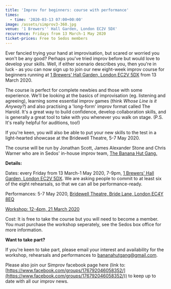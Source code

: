 ```yaml
---
title: 'Improv for beginners: course with performance'
times:
  - time: '2020-03-13 07:00+00:00'
image: /assets/simprov3-360.jpg
venue: '1 Brewers'' Hall Garden, London EC2V 5DX'
recurrence: Fridays from 13 March-1 May 2020
ticket-prices: Free to Sedos members
---
```

Ever fancied trying your hand at improvisation, but scared or worried you won't be any good? Perhaps you've tried improv before but would love to develop your skills. Well, if either scenario describes you, then you're in luck - as you can now sign up to join our new eight-week improv course for beginners running at [1 Brewers' Hall Garden, London EC2V 5DX](https://sedos.l3v5y.co.uk/venues/bhg) from 13 March 2020. 

The course is perfect for complete newbies and those with some experience. We'll be looking at the basics of improvisation (eg. listening and agreeing), learning some essential improv games (think *Whose Line is it Anyway?*) and also practising a 'long-form' improv format called The Harold. It's a great way to build confidence, develop collaboration skills, and is generally a great tool to take with you whenever you walk on stage. (P.S. It's really helpful for auditions, too!) 

If you're keen, you will also be able to put your new skills to the test in a light-hearted showcase at the Bridewell Theatre, 5-7 May 2020.

The course will be run by Jonathan Scott, James Alexander Stone and Chris Warner who are in Sedos' in-house improv team, [The Banana Hut Gang.](https://sedos.l3v5y.co.uk/regular-events/simprov)

**Details:**

Dates: every Friday from 13 March-1 May 2020, 7-9pm, [1 Brewers' Hall Garden, London EC2V 5DX](https://sedos.l3v5y.co.uk/venues/bhg). We are asking people to commit to at least six of the eight rehearsals, so that we can all be performance-ready.

Performances: 5-7 May 2020, [Bridewell Theatre, Bride Lane, London EC4Y 8EQ](https://sedos.l3v5y.co.uk/venues/bridewell)

[Workshop: 12-4pm, 21 March 2020](https://sedos.l3v5y.co.uk/events/improv-workshop-with-stephen-davidson)

Cost: It is free to take the course but you will need to become a member. You must purchase the workshop seperately, see the Sedos box office for more information. 

**Want to take part?**

If you're keen to take part, please email your interest and availability for the workshop, rehearsals and performances to [bananahutgang@gmail.com](mailto:bananahutgang@gmail.com).

Please also join our Simprov facebook page here (link to:[https://www.facebook.com/​groups/176792046058352/](https://www.facebook.com/groups/176792046058352/)) to keep up to date with all our improv news.
